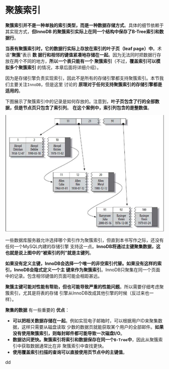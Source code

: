 聚簇索引
================================================================================
**聚簇索引并不是一种单独的索引类型，而是一种数据存储方式**。具体的细节依赖于其实现方式，**但InnoDB
的聚簇索引实际上在同一个结构中保存了B-Tree索引和数据行**。

**当表有聚簇索引时，它的数据行实际上存放在索引的叶子页（leaf page）中**。术语“**聚簇**”表示 **数
据行和相邻的键值紧凑地存储在一起**。因为无法同时把数据行存放在两个不同的地方，**所以一个表只能有一个
聚簇索引**（不过，**覆盖索引可以模拟多个聚簇索引** 的情况，本章后面将详细介绍）。

因为是存储引擎负责实现索引，因此不是所有的存储引擎都支持聚簇索引。本节我们主要关注`InnoDB`，但是这里
讨论的 **原理对于任何支持聚簇索引的存储引擎都是适用的**。

下图展示了聚簇索引中的记录是如何存放的。注意到，**叶子页包含了行的全部数据，但是节点页只包含了索引列**。
**在这个案例中，索引列包含的是整数值**。

![聚簇索引的数据分布](img/1.jpeg)

一些数据库服务器允许选择哪个索引作为聚簇索引，但直到本书写作之际，还没有任何一个MySQL内建的存储引擎
支持这一点。**InnoDB将通过主键聚集数据，这也就是说上图中的“被索引的列”就是主键列**。

**如果没有定义主键，InnoDB会选择一个唯一的非空索引代替。如果没有这样的索引，InnoDB会隐式定义一个主
键来作为聚簇索引**。InnoDB只聚集在同一个页面中的记录。包含相邻键值的页面可能会相距甚远。

**聚簇主键可能对性能有帮助，但也可能导致严重的性能问题**。所以需要仔细考虑聚簇索引，尤其是将表的存储
引擎从InnoDB改成其他引擎的时候（反过来也一样）。

**聚集的数据** 有一些重要的 **优点**：
+ **可以把相关数据存储在一起**。例如实现电子邮箱时，可以根据用户ID来聚集数据，这样只需要从磁盘读取
少数的数据页就能获取某个用户的全部邮件。**如果没有使用聚簇索引，则每封邮件都可能导致一次磁盘I/O**。
+ **数据访问更快。聚簇索引将索引和数据保存在同一个`B-Tree`中**，因此从聚簇索引中获取数据通常比在非
聚簇索引中查找更快。
+ **使用覆盖索引扫描的查询可以直接使用页节点中的主键值**。



































































dd
